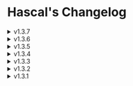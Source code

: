 # Hascal's Changelog
<details>
<summary>v1.3.7</summary>

#### New features
- speed up compilation time

#### Bug fixes

#### Standart library

#### Removed

</details>

<details>
<summary>v1.3.6</summary>
  
#### New features
- more data types : `int8`,`uint8`,`int16`,`uint16`,`int32`,`uint32`,`int64`,`uint64`,`double`
- type compatibility
- multi line string
- pointers and references
```typescript
var x : *int = 20
var y : int = 10
x = &y
var z = *x // type : int

// Pointers fix incomplete types on struct defination
struct bar {
    var self : *bar
}
```
- add `sizeof` function

#### Bug fixes
- fix lexer bugs
- check if function returns a value at end of string else show error
- `main` function should returns int
- fix `termcolor` library bugs
- fix enum bugs

#### Standart library
- add `sdl2` wrapper
- add `export` library for exporting to C(see : [haspy](https://github.com/bistcuite/haspy))
- add `crypto.sha256` for sha256 hashing

#### Removed
- `libcinfo` library removed

</details>


<details>
<summary>v1.3.5</summary>

#### Standard library
##### Updated
`os` :
- add `compiler_name` function to get the name of the compiler
- add `arch` function to get the architecture of the system
- add `is_x86` function to check if the architecture is x86
- add `is_x64` function to check if the architecture is x64
- add `getenv` function to get an environment variable
##### Added
- add `libcinfo` library to get information about the libc
- add `termcolor` library to colorize the output

![assets/termcolor.png](assets/termcolor.png)

#### Bug fixes
- Fix incomplete type defination bug

</details>

<details>
<summary>v1.3.4</summary>
  
#### New features
- compiler option : now can generate c++ code from hascal code with `c++_code : 1` in `config.json` file
- use `cuse` keyword to include c++ files.

#### Bug fixes
- Fix semantic analyser bugs
- Fix standard library bug

</details>

<details>
<summary>v1.3.3</summary>

#### New features
- struct inheritance
- can use `cuse` statement on struct declaration

#### Bug fixes
- Fix variable scope bug
- Fix variable declaration bug
- Fix semantic analyser bug

</details>

<details>
<summary>v1.3.2</summary>

#### New features
- `for in` statement
- library manager
- flag option
- `cuse` statement

#### Bug fixes
- Fix semantic analyser bugs
- Fix nested struct bug

#### Removed
- `for to` and `for downto` statement removed

</details>

<details>
<summary>v1.3.1</summary>

#### New features
- Basic Semantic Anaslyser

#### Removed
- remove semicolon from syntax

</details>
